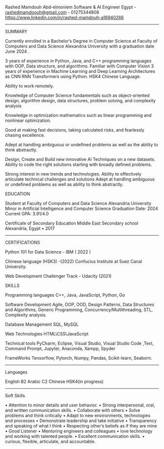 
Rashed Mamdouh Abd-elmoniem
Software & AI Engineer
Egypt   -  rashedmamdoouh@gmail.com   -   01275344808
https://www.linkedin.com/in/rashed-mamdouh-a16940266
_____________________________________________________

SUMMARY 

Currently enrolled in a Bachelor’s Degree in Computer Science at Faculty of Computers and Data Science Alexandria University with a graduation date June 2024 .

3 years of experience in Python, Java, and C++ programming languages with OOP, Data structure, and algorithms. 
Familiar with Computer Vision
3 years of experience in Machine Learning and Deep Learning Architectures as CNN RNN Transformers using Python.
HSK4 Chinese Language.

Ability to work remotely.

Knowledge of Computer Science fundamentals such as object-oriented design, algorithm design, data structures, problem solving, and complexity analysis 

Knowledge in optimization mathematics such as linear programming and nonlinear optimization.

Good at making fast decisions, taking calculated risks, and fearlessly chasing excellence. 

Adept at handling ambiguous or undefined problems as well as the ability to think abstractly.

Design, Create and Build new innovative AI Techniques on a new datasets. 
Ability to code the right solutions starting with broadly defined problems. 

Strong interest in new trends and technologies. 
Ability to effectively articulate technical challenges and solutions
Adept at handling ambiguous or undefined problems as well as ability to think abstractly.


EDUCATION 

Student at Faculty of Computers and Data Science Alexandria University 
Minor in Artificial Intelligence and Computer Science 
Graduation Date: 2024 
Current GPA: 3.91/4.0 

Certificate of Secondary Education 
Middle East Secondary school Alexandria, Egypt • 2017 
_____________________________________________________

CERTIFICATIONS 

Python 101 for Data Science - IBM  ( 2022 )

Chinese language (HSK3) -(2022)
Confucius Institute at Suez Canal University.

Web Development Challenger Track - Udacity (2021)



SKILLS 

Programming languages 
C++, Java, JavaScript, Python, Go 

Software Development 
Agile, OOP, OOD, Design Patterns, Data Structures and Algorithms, Generic Programming, Concurrency/Multithreading, STL, Complexity analysis.

Database Management 
SQL, MySQL


Web Technologies 
HTML\CSS\JavaScript

Technical tools 
PyCharm, Eclipse, Visual Studio, Visual Studio Code ,Text, Command Prompt, Jupyter, Anaconda, Xampp, Spyder 

FrameWorks
Tensorflow, Pytorch, Numpy, Pandas, Scikit-learn, Seaborn.
_____________________________________________________

Languages 

English B2 
Arabic C2 
Chinese HSK4(in progress)	
_____________________________________________________

Soft Skills 

• Attention to minor details and user behavior. 
• Strong interpersonal, oral, and written communication skills. 
• Collaborate with others 
• Solve problems and think critically 
• Adapt to new environments, technologies and processes 
• Demonstrate leadership and take initiative 
• Transparency and speaking of what I think 
• Respecting other’s beliefs as if they are mine 
• Good Listener 
• Mentoring engineers and colleagues
• love technology and working with  talented people.
• Excellent communication skills. 
• curious, flexible, articulate, and accountable.


